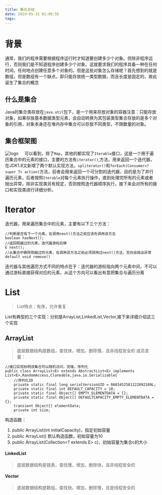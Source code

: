 ```yaml
---
title: 集合总结
date: 2019-05-31 01:09:55
tags:
---
```

# 背景   
  通常，我们的程序需要根据程序运行时才知道要创建多少个对象。但除非程序运行，否则我们是不知道程序创建多少个对象。这就要求我们的程序具备一种在任何时间，任何地点创建任意多个对象的。但是这些对象怎么存储呢？首先想到的就是数组，但是数组有一个缺点，即只能存放统一类型数据，而且长度是固定的，故此诞生了集合的概念
## 什么是集合    
  Java的集合类存放在`java.util`包下，是一个用来存放对象的容器注意：只能存放对象，如果存放基本数据类型元素，会自动转换为其包装类型集合存放的是多个对象的引用，对象本身还在堆内存中集合可以存放不同类型，不限数量的对象。
## 集合框架图
![logo](集合框架图.png)
    可以看到，除了`Map`，其他的都实现了`Iterable`接口，这是一个用于遍历集合中的元素的接口，主要的方法有`iterator()`,方法，用来返回一个迭代器，在JDK1.8又新增了两个默认实现方法，`spliterator()`和`forEach(Consumer<? super T> action)`方法，前者会用来返回一个可分割的迭代器，目的是为了并行遍历元素，后者按照`Iterable`对每个元素执行操作，直到处理完所有的元素或者抛出异常，除非实现类另有规定，否则按照迭代器顺序执行，接下来会对所有的接口和实现类进行详细分析。
# Iterator
  迭代器，用来遍历集合中的元素，主要有以下三个方法：
```
//判断是否有下一个元素，在调用next()方法之前应该先调用该方法
boolean hasNext();
//返回刚越过的元素，迭代器游标后移
E next();
//从集合中删除刚越过的元素，在调用该方法之前必须调用过next()方法，否则会抛出异常
default void remove()
```
迭代器与其他遍历方式不同的特点在于：迭代器的游标指向两个元素中间，不可以通过游标直接获得对应的元素，从这个方向可以看出有意把集合与遍历分离

# List
>List特点：有序，允许重复

List有典型的三个实现：分别是ArrayList,LinkedList,Vector,接下来详细介绍这三个实现
## ArrayList
>底层数据结构是数组，查找快，增加，删除慢，且非线程安全的
成员变量：
```
//接口实现标明该集合可以随机访问，克隆，序列化
public class ArrayList<E> extends AbstractList<E> implements  List<E>,RandomAccess,Cloneable,java.io.Serializable{    
	//序列化ID
    private static final long serialVersionUID = 8683452581122892189L;
    private static final int DEFAULT_CAPACITY = 10; 
    private static final Object[] EMPTY_ELEMENTDATA = {};
	private static final Object[] DEFAULTCAPACITY_EMPTY_ELEMENTDATA = {};
    transient Object[] elementData; 
    private int size;
```
构造函数：
1. public ArrayList(int initialCapacity)，指定初始容量
2. public ArrayList() 默认构造函数，初始容量为10
3. public ArrayList(Collection<? extends E> c)，初始容量为集合c的大小

#### LinkedList
>底层数据结构是链表，查找慢，增加，删除快，且非线程安全的


#### Vector
>底层数据结构是数组，查找快，增加，删除慢，且是线程安全的
